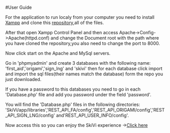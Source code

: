 #User Guide

For the application to run localy from your computer you need to install [Xampp](https://www.apachefriends.org/ro/download.html) and clone this
 [repository](https://github.com/Serithipithy/SkiVI-Skill-Virtual-Instructor-),all of the files. 
 
After that open Xampp Control Panel and then access Apache->Config->Apache(httpd.conf) and change the
Document root with the path where you have cloned the repository,you also need to change the port to 8000.


Now click start on the Apache and MySql servers.


Go in 'phpmyadmin' and create 3 databases with the following name: 'first_aid','origami','sign_lng' and 'skivi'
then for each database click import and import the sql files(their names match the database) form the repo you just downloaded.


If you have a password to this databases you need to go in each 'Database.php' file and add you password under the field 'password'.


You will find the 'Database.php' files in the following directories: 'SkiVi/app/libraries','REST_API_FA/config','REST_API_ORIGAMI/config','REST_API_SIGN_LNG/config' and'REST_API_USER_INFO/config'.


Now access this so you can enjoy the SkiVi experience ->[Click here](http://localhost:8000/SkiVi/pages/index)
